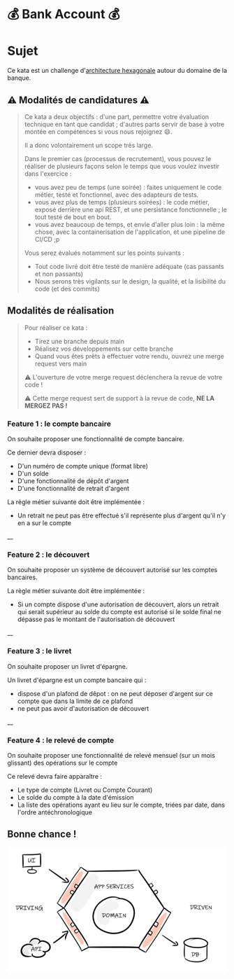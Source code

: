# 💰 **Bank Account** 💰

# Sujet

Ce kata est un challenge d'[architecture hexagonale](https://fr.wikipedia.org/wiki/Architecture_hexagonale) autour du domaine de la banque.

## ⚠️ Modalités de candidatures ⚠️

> Ce kata a deux objectifs : d'une part, permettre votre évaluation technique en tant que candidat ; 
> d'autres parts servir de base à votre montée en compétences si vous nous rejoignez :smile:.
> 
> Il a donc volontairement un scope très large.
> 
> Dans le premier cas (processus de recrutement), vous pouvez le réaliser de plusieurs façons 
> selon le temps que vous voulez investir dans l'exercice :
>
> - vous avez peu de temps (une soirée) : faites uniquement le code métier, testé et fonctionnel, avec des adapteurs de tests.
> - vous avez plus de temps (plusieurs soirées) : le code métier, exposé derrière une api REST, et une persistance fonctionnelle ; le tout testé de bout en bout.
> - vous avez beaucoup de temps, et envie d'aller plus loin : la même chose, avec la containerisation de l'application, et une pipeline de CI/CD ;p
> 
> Vous serez évalués notamment sur les points suivants :
> 
> - Tout code livré doit être testé de manière adéquate (cas passants et non passants)
> - Nous serons très vigilants sur le design, la qualité, et la lisibilité du code (et des commits)
>

## Modalités de réalisation

> Pour réaliser ce kata : 
> - Tirez une branche depuis main
> - Réalisez vos développements sur cette branche
> - Quand vous êtes prêts à effectuer votre rendu, ouvrez une merge request vers main 
>
> ⚠️ L'ouverture de votre merge request déclenchera la revue de votre code !
> 
>⚠️ Cette merge request sert de support à la revue de code, **NE LA MERGEZ PAS !**
>


### Feature 1 : le compte bancaire

On souhaite proposer une fonctionnalité de compte bancaire. 

Ce dernier devra disposer : 

- D'un numéro de compte unique (format libre)
- D'un solde
- D'une fonctionnalité de dépôt d'argent
- D'une fonctionnalité de retrait d'argent

La règle métier suivante doit être implémentée : 

- Un retrait ne peut pas être effectué s'il représente plus d'argent qu'il n'y en a sur le compte

__          

### Feature 2 : le découvert

On souhaite proposer un système de découvert autorisé sur les comptes bancaires.

La règle métier suivante doit être implémentée : 

- Si un compte dispose d'une autorisation de découvert, alors un retrait qui serait supérieur au solde du compte est autorisé
si le solde final ne dépasse pas le montant de l'autorisation de découvert

__

### Feature 3 : le livret

On souhaite proposer un livret d'épargne.

Un livret d'épargne est un compte bancaire qui : 

- dispose d'un plafond de dêpot : on ne peut déposer d'argent sur ce compte que dans la limite de ce plafond
- ne peut pas avoir d'autorisation de découvert

__

### Feature 4 : le relevé de compte

On souhaite proposer une fonctionnalité de relevé mensuel (sur un mois glissant) des opérations sur le compte

Ce relevé devra faire apparaître : 

- Le type de compte (Livret ou Compte Courant)
- Le solde du compte à la date d'émission
- La liste des opérations ayant eu lieu sur le compte, triées par date, dans l'ordre antéchronologique

## Bonne chance !


![archi-hexa](./assets/hexa-schema.png)


 







